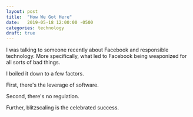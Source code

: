 ```yaml
---
layout: post
title:  "How We Got Here"
date:   2019-05-18 12:00:00 -0500
categories: technology
draft: true
--- 
```


I was talking to someone recently about Facebook and responsible technology. More specifically, what led to Facebook being weaponized for all sorts of bad things. 

I boiled it down to a few factors. 

First, there's the leverage of software. 

Second, there's no regulation. 

Further, blitzscaling is the celebrated success. 